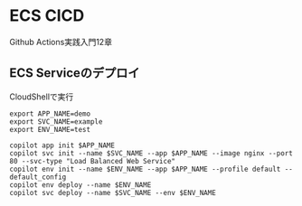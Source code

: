 # ECS CICD
Github Actions実践入門12章

## ECS Serviceのデプロイ
CloudShellで実行
```shell
export APP_NAME=demo
export SVC_NAME=example
export ENV_NAME=test

copilot app init $APP_NAME
copilot svc init --name $SVC_NAME --app $APP_NAME --image nginx --port 80 --svc-type "Load Balanced Web Service"
copilot env init --name $ENV_NAME --app $APP_NAME --profile default --default_config
copilot env deploy --name $ENV_NAME
copilot svc deploy --name $SVC_NAME --env $ENV_NAME
```
